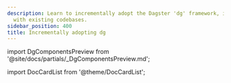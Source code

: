 ```yaml
---
description: Learn to incrementally adopt the Dagster 'dg' framework, integrating components
  with existing codebases.
sidebar_position: 400
title: Incrementally adopting dg
---
```

import DgComponentsPreview from '@site/docs/partials/\_DgComponentsPreview.md';

<DgComponentsPreview />

import DocCardList from '@theme/DocCardList';

<DocCardList />
